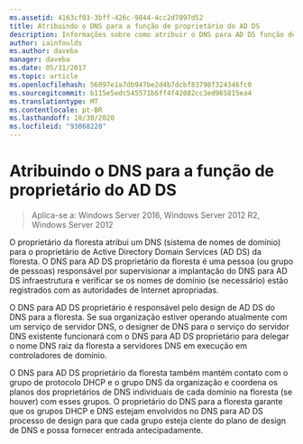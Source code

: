 ```yaml
---
ms.assetid: 4163cf03-3bff-426c-9844-4cc2d7897d52
title: Atribuindo o DNS para a função de proprietário do AD DS
description: Informações sobre como atribuir o DNS para AD DS função de proprietário.
author: iainfoulds
ms.author: daveba
manager: daveba
ms.date: 05/31/2017
ms.topic: article
ms.openlocfilehash: 56097e1a7db947be2d4b7dcbf83798f324346fc0
ms.sourcegitcommit: b115e5edc545571b6ff4f42082cc3ed965815ea4
ms.translationtype: MT
ms.contentlocale: pt-BR
ms.lasthandoff: 10/30/2020
ms.locfileid: "93068228"
---
```

# <a name="assigning-the-dns-for-ad-ds-owner-role"></a>Atribuindo o DNS para a função de proprietário do AD DS

>Aplica-se a: Windows Server 2016, Windows Server 2012 R2, Windows Server 2012

O proprietário da floresta atribui um DNS (sistema de nomes de domínio) para o proprietário de Active Directory Domain Services (AD DS) da floresta. O DNS para AD DS proprietário da floresta é uma pessoa (ou grupo de pessoas) responsável por supervisionar a implantação do DNS para AD DS infraestrutura e verificar se os nomes de domínio (se necessário) estão registrados com as autoridades de Internet apropriadas.

O DNS para AD DS proprietário é responsável pelo design de AD DS do DNS para a floresta. Se sua organização estiver operando atualmente com um serviço de servidor DNS, o designer de DNS para o serviço do servidor DNS existente funcionará com o DNS para AD DS proprietário para delegar o nome DNS raiz da floresta a servidores DNS em execução em controladores de domínio.

O DNS para AD DS proprietário da floresta também mantém contato com o grupo de protocolo DHCP e o grupo DNS da organização e coordena os planos dos proprietários de DNS individuais de cada domínio na floresta (se houver) com esses grupos. O proprietário do DNS para a floresta garante que os grupos DHCP e DNS estejam envolvidos no DNS para AD DS processo de design para que cada grupo esteja ciente do plano de design de DNS e possa fornecer entrada antecipadamente.
